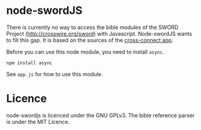 node-swordJS
============

There is currently no way to access the bible modules of the SWORD Project (http://crosswire.org/sword) with Javascript. Node-swordJS wants to fill this gap. It is based on the sources of the [cross-connect app](code.google.com/p/cross-connect/).

Before you can use this node module, you need to install `async`.

```
npm install async
```

See `app.js` for how to use this module.

Licence
=======

node-swordjs is licenced under the GNU GPLv3. The bible reference parser is under the MIT Licence.